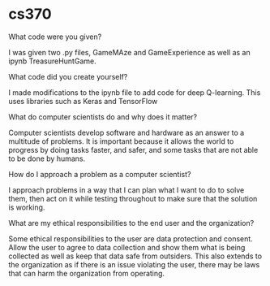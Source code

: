 # cs370

What code were you given?

I was given two .py files, GameMAze and GameExperience as well as an ipynb TreasureHuntGame. 

What code did you create yourself?

I made modifications to the ipynb file to add code for deep Q-learning. This uses libraries such as Keras and TensorFlow

What do computer scientists do and why does it matter?

Computer scientists develop software and hardware as an answer to a multitude of problems. It is important because it allows the world to progress by doing tasks faster, and safer, and some tasks that are not able to be done by humans. 

How do I approach a problem as a computer scientist?

I approach problems in a way that I can plan what I want to do to solve them, then act on it while testing throughout to make sure that the solution is working. 

What are my ethical responsibilities to the end user and the organization?

Some ethical responsibilities to the user are data protection and consent. Allow the user to agree to data collection and show them what is being collected as well as keep that data safe from outsiders. This also extends to the organization as if there is an issue violating the user, there may be laws that can harm the organization from operating. 







